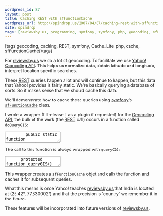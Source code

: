 ```yaml
---
wordpress_id: 87
layout: post
title: Caching REST with sfFunctionCache
wordpress_url: http://spindrop.us/2007/04/07/caching-rest-with-sffunctioncache/
site: spindrop
tags: [reviewsby.us, programming, symfony, symfony, php, geocoding, sfFunctionCache, cache, Cache_Lite, REST, caching]
---
```

[tags]geocoding, caching, REST, symfony, Cache_Lite, php, cache, sfFunctionCache[/tags]

[ygc]: http://developer.yahoo.com/maps/rest/V1/geocode.html
[rbu]: http://reviewsby.us/
[symfony]: http://symfony-project.com/
[sf1]: http://www.symfony-project.com/book/trunk/18-Performance#Caching%20the%20Result%20of%20a%20Function%20Call

For [reviewsby.us][rbu] we do a lot of geocoding.  To facilitate we use [Yahoo! Geocoding API][ygc].  This helps us normalize data, obtain latitude and longitude, interpret location specific searches.

These <acronym title="REpresentational State Transfer">REST</acronym> queries happen a lot and will continue to happen, but this data that Yahoo! provides is fairly static.  We're basically querying a database of sorts.  So it makes sense that we should cache this data.

We'll demonstrate how to cache these queries using [symfony][]'s [`sfFunctionCache`][sf1] class. 








<!--more-->






I wrote a wrapper (I'll release it as a plugin if requested) for the [Geocoding API][ygc], the bulk of the work (the <acronym title="REpresentational State Transfer">REST</acronym> call) occurs in a function called `doQueryGIS`:

<div><textarea name="code" class="php">
		public static function doQueryGIS($location)
		{
			$url               = sfConfig::get('app_yahoo_geocode');

			$query             = array();
			$query['appid']    = sfConfig::get('app_yahoo_app_id');
			$query['location'] = $location;
			$query['output']   = 'php';

			$url .= '?' . http_build_query($query,null,'&');	
              $curl = curl_init($url);
			curl_setopt($curl, CURLOPT_RETURNTRANSFER, true);
			$response = curl_exe c($curl); 
              // note there should be no space between curl_exe and c($curl) 
              // wordpress is just dumb
		

			if ($response != 'Array') 
			{
				return unserialize($response);
			} 
			else 
			{
				throw new sfException('Yahoo! GeoCoder does not understand: "'. $location . "\"\n");
			}
			return false;	
			
			
		}

</textarea></div>

The call to this function is always wrapped with `queryGIS`:

<div><textarea name="code" class="php">
	  protected function queryGIS()
		{
			$function_cache_dir = sfConfig::get('sf_cache_dir').'/function';
			$cache = new sfFunctionCache($function_cache_dir);
			$this->rawData = $cache->call(array('YahooGeo','doQueryGIS'), $this->rawLocation);
			return $this->rawData;
			
		}
</textarea></div>

This wrapper creates a `sfFunctionCache` objet and calls the function and caches it for subsequent queries.

What this means is once Yahoo! teaches [reviewsby.us][rbu] that India is located at (25.42&deg;, 77.830002&deg;) and that the precision is 'country' we remember it in the future.

These features will be incorporated into future versions of [reviewsby.us][rbu].

